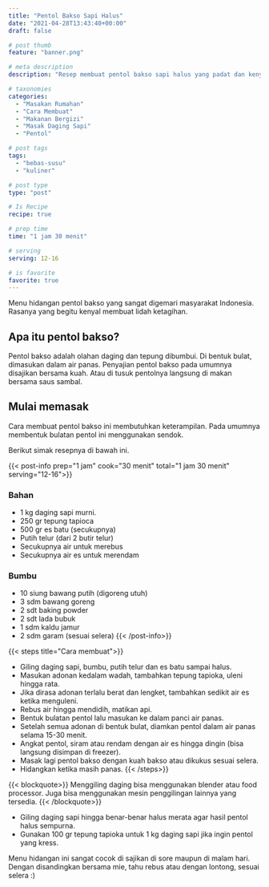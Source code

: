 ```yaml
---
title: "Pentol Bakso Sapi Halus"
date: "2021-04-28T13:43:40+00:00"
draft: false

# post thumb
feature: "banner.png"

# meta description
description: "Resep membuat pentol bakso sapi halus yang padat dan kenyal. Rasanya begitu lezat dan menggoda selera."

# taxonomies
categories:
  - "Masakan Rumahan"
  - "Cara Membuat"
  - "Makanan Bergizi"
  - "Masak Daging Sapi"
  - "Pentol"

# post tags
tags:
  - "bebas-susu"
  - "kuliner"

# post type
type: "post"

# Is Recipe
recipe: true

# prep time
time: "1 jam 30 menit"

# serving
serving: 12-16

# is favorite
favorite: true
---
```

Menu hidangan pentol bakso yang sangat digemari masyarakat Indonesia. Rasanya yang begitu kenyal membuat lidah ketagihan.

## Apa itu pentol bakso?

Pentol bakso adalah olahan daging dan tepung dibumbui. Di bentuk bulat, dimasukan dalam air panas. Penyajian pentol bakso pada umumnya disajikan bersama kuah. Atau di tusuk pentolnya langsung di makan bersama saus sambal.

## Mulai memasak

Cara membuat pentol bakso ini membutuhkan keterampilan. Pada umumnya membentuk bulatan pentol ini menggunakan sendok.

Berikut simak resepnya di bawah ini.

{{< post-info prep="1 jam" cook="30 menit" total="1 jam 30 menit" serving="12-16">}}

### Bahan

-   1 kg daging sapi murni.
-   250 gr tepung tapioca
-   500 gr es batu (secukupnya)
-   Putih telur (dari 2 butir telur)
-   Secukupnya air untuk merebus
-   Secukupnya air es untuk merendam

### Bumbu

-   10 siung bawang putih (digoreng utuh)
-   3 sdm bawang goreng
-   2 sdt baking powder
-   2 sdt lada bubuk
-   1 sdm kaldu jamur
-   2 sdm garam (sesuai selera)
{{< /post-info>}}

{{< steps title="Cara membuat">}}
- Giling daging sapi, bumbu, putih telur dan es batu sampai halus.
- Masukan adonan kedalam wadah, tambahkan tepung tapioka, uleni hingga rata. 
- Jika dirasa adonan terlalu berat dan lengket, tambahkan sedikit air es ketika menguleni.
- Rebus air hingga mendidih, matikan api.
- Bentuk bulatan pentol lalu masukan ke dalam panci air panas. 
- Setelah semua adonan di bentuk bulat, diamkan pentol dalam air panas selama 15-30 menit.
- Angkat pentol, siram atau rendam dengan air es hingga dingin (bisa langsung disimpan di freezer).
- Masak lagi pentol bakso dengan kuah bakso atau dikukus sesuai selera.
- Hidangkan ketika masih panas.
{{< /steps>}}

{{< blockquote>}}
Menggiling daging bisa menggunakan blender atau food processor. Juga bisa menggunakan mesin penggilingan lainnya yang tersedia.
{{< /blockquote>}}

- Giling daging sapi hingga benar-benar halus merata agar hasil pentol halus sempurna.
- Gunakan 100 gr tepung tapioka untuk 1 kg daging sapi jika ingin pentol yang kress.

Menu hidangan ini sangat cocok di sajikan di sore maupun di malam hari. Dengan disandingkan bersama mie, tahu rebus atau dengan lontong, sesuai selera :)